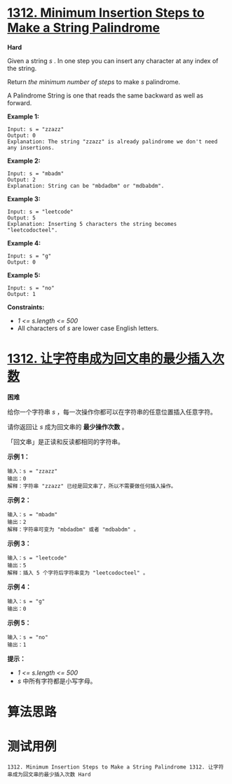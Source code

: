 # [1312. Minimum Insertion Steps to Make a String Palindrome][enTitle]

**Hard**

Given a string  *s* . In one step you can insert any character at any index of the string.

Return  *the minimum number of steps*  to make  *s*  palindrome.

A Palindrome String is one that reads the same backward as well as forward.



**Example 1:** 

```
Input: s = "zzazz"
Output: 0
Explanation: The string "zzazz" is already palindrome we don't need any insertions.

```

**Example 2:** 

```
Input: s = "mbadm"
Output: 2
Explanation: String can be "mbdadbm" or "mdbabdm".

```

**Example 3:** 

```
Input: s = "leetcode"
Output: 5
Explanation: Inserting 5 characters the string becomes "leetcodocteel".

```

**Example 4:** 

```
Input: s = "g"
Output: 0

```

**Example 5:** 

```
Input: s = "no"
Output: 1

```



**Constraints:** 

-  *1 <= s.length <= 500*  
- All characters of  *s*  are lower case English letters.


# [1312. 让字符串成为回文串的最少插入次数][cnTitle]

**困难**

给你一个字符串  *s*  ，每一次操作你都可以在字符串的任意位置插入任意字符。

请你返回让  *s*  成为回文串的 **最少操作次数**  。

「回文串」是正读和反读都相同的字符串。



**示例 1：** 

```
输入：s = "zzazz"
输出：0
解释：字符串 "zzazz" 已经是回文串了，所以不需要做任何插入操作。

```

**示例 2：** 

```
输入：s = "mbadm"
输出：2
解释：字符串可变为 "mbdadbm" 或者 "mdbabdm" 。

```

**示例 3：** 

```
输入：s = "leetcode"
输出：5
解释：插入 5 个字符后字符串变为 "leetcodocteel" 。

```

**示例 4：** 

```
输入：s = "g"
输出：0

```

**示例 5：** 

```
输入：s = "no"
输出：1

```



**提示：** 

-  *1 <= s.length <= 500*  
-  *s*  中所有字符都是小写字母。




# 算法思路

# 测试用例
```
1312. Minimum Insertion Steps to Make a String Palindrome 1312. 让字符串成为回文串的最少插入次数 Hard
```

[enTitle]: https://leetcode.com/problems/minimum-insertion-steps-to-make-a-string-palindrome/
[cnTitle]: https://leetcode-cn.com/problems/minimum-insertion-steps-to-make-a-string-palindrome/
